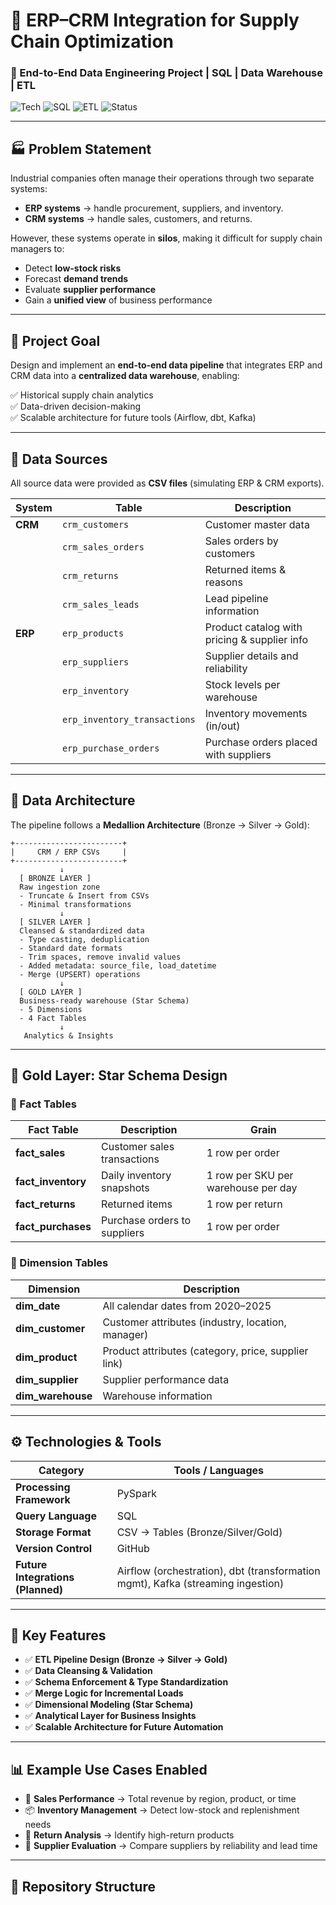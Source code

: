 # 🚀 ERP–CRM Integration for Supply Chain Optimization

### 🧠 End-to-End Data Engineering Project | SQL | Data Warehouse | ETL

![Tech](https://img.shields.io/badge/Tech-Data%20Engineering-blue?style=flat-square)
![SQL](https://img.shields.io/badge/Language-SQL-yellow?style=flat-square)
![ETL](https://img.shields.io/badge/Process-ETL-green?style=flat-square)
![Status](https://img.shields.io/badge/Status-Completed-success?style=flat-square)

---

## 🏭 Problem Statement

Industrial companies often manage their operations through two separate systems:

- **ERP systems** → handle procurement, suppliers, and inventory.  
- **CRM systems** → handle sales, customers, and returns.  

However, these systems operate in **silos**, making it difficult for supply chain managers to:

- Detect **low-stock risks**  
- Forecast **demand trends**  
- Evaluate **supplier performance**  
- Gain a **unified view** of business performance  

---

## 🎯 Project Goal

Design and implement an **end-to-end data pipeline** that integrates ERP and CRM data into a **centralized data warehouse**, enabling:

✅ Historical supply chain analytics  
✅ Data-driven decision-making  
✅ Scalable architecture for future tools (Airflow, dbt, Kafka)

---

## 🧩 Data Sources

All source data were provided as **CSV files** (simulating ERP & CRM exports).

| System | Table | Description |
|---------|--------|-------------|
| **CRM** | `crm_customers` | Customer master data |
| | `crm_sales_orders` | Sales orders by customers |
| | `crm_returns` | Returned items & reasons |
| | `crm_sales_leads` | Lead pipeline information |
| **ERP** | `erp_products` | Product catalog with pricing & supplier info |
| | `erp_suppliers` | Supplier details and reliability |
| | `erp_inventory` | Stock levels per warehouse |
| | `erp_inventory_transactions` | Inventory movements (in/out) |
| | `erp_purchase_orders` | Purchase orders placed with suppliers |

---

## 🧱 Data Architecture

The pipeline follows a **Medallion Architecture** (Bronze → Silver → Gold):

    +------------------------+
    |     CRM / ERP CSVs     |
    +------------------------+
               ↓
      [ BRONZE LAYER ]
      Raw ingestion zone
      - Truncate & Insert from CSVs
      - Minimal transformations
               ↓
      [ SILVER LAYER ]
      Cleansed & standardized data
      - Type casting, deduplication
      - Standard date formats
      - Trim spaces, remove invalid values
      - Added metadata: source_file, load_datetime
      - Merge (UPSERT) operations
               ↓
      [ GOLD LAYER ]
      Business-ready warehouse (Star Schema)
      - 5 Dimensions
      - 4 Fact Tables
               ↓
       Analytics & Insights


---

## 🥇 Gold Layer: Star Schema Design

### 🧮 Fact Tables

| Fact Table | Description | Grain |
|-------------|-------------|-------|
| **fact_sales** | Customer sales transactions | 1 row per order |
| **fact_inventory** | Daily inventory snapshots | 1 row per SKU per warehouse per day |
| **fact_returns** | Returned items | 1 row per return |
| **fact_purchases** | Purchase orders to suppliers | 1 row per order |

### 🧩 Dimension Tables

| Dimension | Description |
|------------|-------------|
| **dim_date** | All calendar dates from 2020–2025 |
| **dim_customer** | Customer attributes (industry, location, manager) |
| **dim_product** | Product attributes (category, price, supplier link) |
| **dim_supplier** | Supplier performance data |
| **dim_warehouse** | Warehouse information |

---

## ⚙️ Technologies & Tools

| Category | Tools / Languages |
|-----------|-------------------|
| **Processing Framework** | PySpark |
| **Query Language** | SQL |
| **Storage Format** | CSV → Tables (Bronze/Silver/Gold) |
| **Version Control** | GitHub |
| **Future Integrations (Planned)** | Airflow (orchestration), dbt (transformation mgmt), Kafka (streaming ingestion) |

---

## 🧠 Key Features

- ✅ **ETL Pipeline Design (Bronze → Silver → Gold)**
- ✅ **Data Cleansing & Validation**
- ✅ **Schema Enforcement & Type Standardization**
- ✅ **Merge Logic for Incremental Loads**
- ✅ **Dimensional Modeling (Star Schema)**
- ✅ **Analytical Layer for Business Insights**
- ✅ **Scalable Architecture for Future Automation**

---

## 📊 Example Use Cases Enabled

- 🧾 **Sales Performance** → Total revenue by region, product, or time  
- 📦 **Inventory Management** → Detect low-stock and replenishment needs  
- 🔁 **Return Analysis** → Identify high-return products  
- 🚚 **Supplier Evaluation** → Compare suppliers by reliability and lead time  

---

## 📁 Repository Structure

